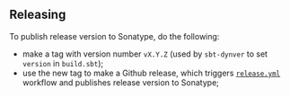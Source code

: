 ## Releasing
To publish release version to Sonatype, do the following:
- make a tag with version number `vX.Y.Z` (used by `sbt-dynver` to set `version` in `build.sbt`);
- use the new tag to make a Github release, which triggers [`release.yml`](.github/workflows/release.yml) workflow and publishes release version to Sonatype;
